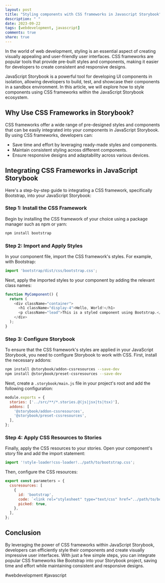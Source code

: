 ```yaml
---
layout: post
title: "Styling components with CSS frameworks in Javascript Storybook"
description: " "
date: 2023-09-22
tags: [webdevelopment, javascript]
comments: true
share: true
---
```


In the world of web development, styling is an essential aspect of creating visually appealing and user-friendly user interfaces. CSS frameworks are popular tools that provide pre-built styles and components, making it easier for developers to create consistent and responsive designs.

JavaScript Storybook is a powerful tool for developing UI components in isolation, allowing developers to build, test, and showcase their components in a sandbox environment. In this article, we will explore how to style components using CSS frameworks within the JavaScript Storybook ecosystem.

## Why Use CSS Frameworks in Storybook?

CSS frameworks offer a wide range of pre-designed styles and components that can be easily integrated into your components in JavaScript Storybook. By using CSS frameworks, developers can:

- Save time and effort by leveraging ready-made styles and components.
- Maintain consistent styling across different components.
- Ensure responsive designs and adaptability across various devices.

## Integrating CSS Frameworks in JavaScript Storybook

Here's a step-by-step guide to integrating a CSS framework, specifically Bootstrap, into your JavaScript Storybook:

### Step 1: Install the CSS Framework

Begin by installing the CSS framework of your choice using a package manager such as npm or yarn:

```bash
npm install bootstrap
```

### Step 2: Import and Apply Styles

In your component file, import the CSS framework's styles. For example, with Bootstrap:

```javascript
import 'bootstrap/dist/css/bootstrap.css';
```

Next, apply the imported styles to your component by adding the relevant class names:

```javascript
function MyComponent() {
  return (
    <div className="container">
      <h1 className="display-4">Hello, World!</h1>
      <p className="lead">This is a styled component using Bootstrap.</p>
    </div>
  );
}
```

### Step 3: Configure Storybook

To ensure that the CSS framework's styles are applied in your JavaScript Storybook, you need to configure Storybook to work with CSS. First, install the necessary addons:

```bash
npm install @storybook/addon-cssresources --save-dev
npm install @storybook/preset-cssresources --save-dev
```

Next, create a `.storybook/main.js` file in your project's root and add the following configuration:

```javascript
module.exports = {
  stories: ['../src/**/*.stories.@(js|jsx|ts|tsx)'],
  addons: [
    '@storybook/addon-cssresources',
    '@storybook/preset-cssresources',
  ],
};
```

### Step 4: Apply CSS Resources to Stories

Finally, apply the CSS resources to your stories. Open your component's story file and add the import statement:

```javascript
import '!style-loader!css-loader!../path/to/bootstrap.css';
```

Then, configure the CSS resources:

```javascript
export const parameters = {
  cssresources: [
    {
      id: 'bootstrap',
      code: `<link rel="stylesheet" type="text/css" href="../path/to/bootstrap.css">`,
      picked: true,
    },
  ],
};
```

## Conclusion

By leveraging the power of CSS frameworks within JavaScript Storybook, developers can efficiently style their components and create visually impressive user interfaces. With just a few simple steps, you can integrate popular CSS frameworks like Bootstrap into your Storybook project, saving time and effort while maintaining consistent and responsive designs.

#webdevelopment #javascript
